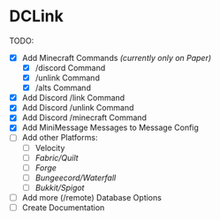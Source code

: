 # DCLink

TODO:
- [x] Add Minecraft Commands *(currently only on Paper)*
  - [x] /discord Command
  - [x] /unlink Command
  - [x] /alts Command
- [x] Add Discord /link Command
- [x] Add Discord /unlink Command
- [x] Add Discord /minecraft Command
- [x] Add MiniMessage Messages to Message Config
- [ ] Add other Platforms:
  - [ ] Velocity
  - [ ] *Fabric/Quilt*
  - [ ] *Forge*
  - [ ] *Bungeecord/Waterfall*
  - [ ] *Bukkit/Spigot*
- [ ] Add more (/remote) Database Options
- [ ] Create Documentation
